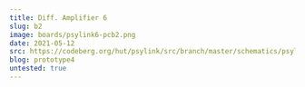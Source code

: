 ```yaml
---
title: Diff. Amplifier 6
slug: b2
image: boards/psylink6-pcb2.png
date: 2021-05-12
src: https://codeberg.org/hut/psylink/src/branch/master/schematics/psylink6.kicad_pcb
blog: prototype4
untested: true
---
```

